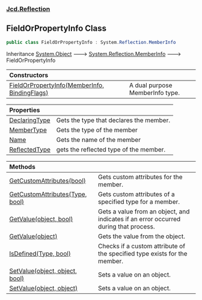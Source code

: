 ### [Jcd.Reflection](Jcd.Reflection.md 'Jcd.Reflection')

## FieldOrPropertyInfo Class

```csharp
public class FieldOrPropertyInfo : System.Reflection.MemberInfo
```

Inheritance [System.Object](https://docs.microsoft.com/en-us/dotnet/api/System.Object 'System.Object')
&#129106; [System.Reflection.MemberInfo](https://docs.microsoft.com/en-us/dotnet/api/System.Reflection.MemberInfo 'System.Reflection.MemberInfo')
&#129106; FieldOrPropertyInfo

| Constructors                                                                                                                                                                                                                |                                 |
|:----------------------------------------------------------------------------------------------------------------------------------------------------------------------------------------------------------------------------|:--------------------------------|
| [FieldOrPropertyInfo(MemberInfo, BindingFlags)](FieldOrPropertyInfo..ctor.69rKRllr+Rvzg1YFH7eBHw.md 'Jcd.Reflection.FieldOrPropertyInfo.FieldOrPropertyInfo(System.Reflection.MemberInfo, System.Reflection.BindingFlags)') | A dual purpose MemberInfo type. |

| Properties                                                                                               |                                         |
|:---------------------------------------------------------------------------------------------------------|:----------------------------------------|
| [DeclaringType](FieldOrPropertyInfo.DeclaringType.md 'Jcd.Reflection.FieldOrPropertyInfo.DeclaringType') | Gets the type that declares the member. |
| [MemberType](FieldOrPropertyInfo.MemberType.md 'Jcd.Reflection.FieldOrPropertyInfo.MemberType')          | Gets the type of the member             |
| [Name](FieldOrPropertyInfo.Name.md 'Jcd.Reflection.FieldOrPropertyInfo.Name')                            | Gets the name of the member             |
| [ReflectedType](FieldOrPropertyInfo.ReflectedType.md 'Jcd.Reflection.FieldOrPropertyInfo.ReflectedType') | gets the reflected type of the member.  |

| Methods                                                                                                                                                                          |                                                                                      |
|:---------------------------------------------------------------------------------------------------------------------------------------------------------------------------------|:-------------------------------------------------------------------------------------|
| [GetCustomAttributes(bool)](FieldOrPropertyInfo.GetCustomAttributes.5/sTEkfbeXEEBOoj61/K/Q.md 'Jcd.Reflection.FieldOrPropertyInfo.GetCustomAttributes(bool)')                    | Gets custom attributes for the member.                                               |
| [GetCustomAttributes(Type, bool)](FieldOrPropertyInfo.GetCustomAttributes.fP1BohUpRTtYC0R78jn+Mg.md 'Jcd.Reflection.FieldOrPropertyInfo.GetCustomAttributes(System.Type, bool)') | Gets custom attributes of a specified type for a member.                             |
| [GetValue(object, bool)](FieldOrPropertyInfo.GetValue.cJEwPhrLh7m+NK5MmBJNGw.md 'Jcd.Reflection.FieldOrPropertyInfo.GetValue(object, bool)')                                     | Gets a value from an object, and indicates if an error occurred during that process. |
| [GetValue(object)](FieldOrPropertyInfo.GetValue./eVEX2zt3efwpbxEF67M9g.md 'Jcd.Reflection.FieldOrPropertyInfo.GetValue(object)')                                                 | Gets the value from the object.                                                      |
| [IsDefined(Type, bool)](FieldOrPropertyInfo.IsDefined.crXny7eTguf6mnAmsW5Yhw.md 'Jcd.Reflection.FieldOrPropertyInfo.IsDefined(System.Type, bool)')                               | Checks if a custom attribute of the specified type exists for the member.            |
| [SetValue(object, object, bool)](FieldOrPropertyInfo.SetValue.twUoPyMQvcKb5Swz1weX9Q.md 'Jcd.Reflection.FieldOrPropertyInfo.SetValue(object, object, bool)')                     | Sets a value on an object.                                                           |
| [SetValue(object, object)](FieldOrPropertyInfo.SetValue.Nk0/szjNYlcYBIQYwXfDWA.md 'Jcd.Reflection.FieldOrPropertyInfo.SetValue(object, object)')                                 | Sets a value on an object.                                                           |
